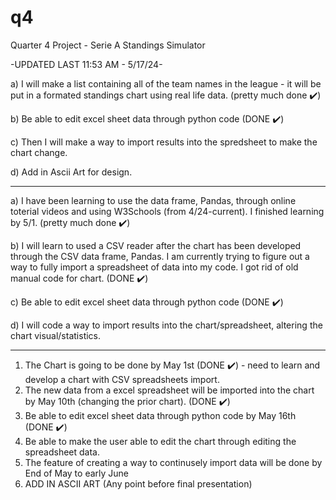 # q4
Quarter 4 Project - Serie A Standings Simulator

-UPDATED LAST 11:53 AM - 5/17/24-


a) I will make a list containing all of the team names in the league - it will be put in a formated standings chart using real life data. (pretty much done ✔️)

b) Be able to edit excel sheet data through python code (DONE ✔️)

c) Then I will make a way to import results into the spredsheet to make the chart change.

d) Add in Ascii Art for design.

---

a) I have been learning to use the data frame, Pandas, through online toterial videos and using W3Schools (from 4/24-current). I finished learning by 5/1. (pretty much done ✔️) 

b) I will learn to used a CSV reader after the chart has been developed through the CSV data frame, Pandas. I am currently trying to figure out a way to fully import a spreadsheet of data into my code. I got rid of old manual code for chart. (DONE ✔️)

c) Be able to edit excel sheet data through python code (DONE ✔️)

d) I will code a way to import results into the chart/spreadsheet, altering the chart visual/statistics.

---

1. The Chart is going to be done by May 1st (DONE ✔️) - need to learn and develop a chart with CSV spreadsheets import. 
2. The new data from a excel spreadsheet will be imported into the chart by May 10th (changing the prior chart). (DONE ✔️)
3. Be able to edit excel sheet data through python code by May 16th (DONE ✔️)
4. Be able to make the user able to edit the chart through editing the spreadsheet data.
5. The feature of creating a way to continusely import data will be done by End of May to early June
6. ADD IN ASCII ART (Any point before final presentation)



